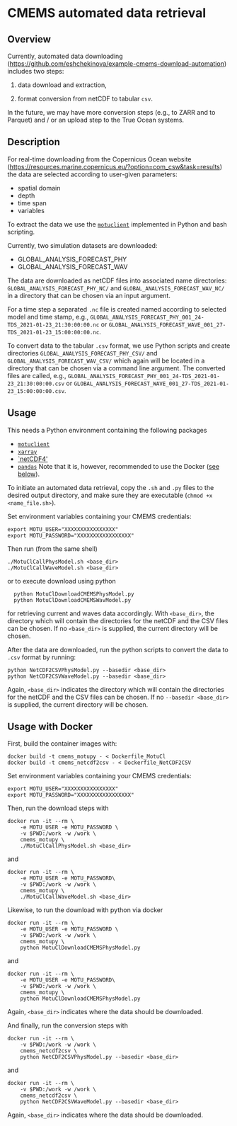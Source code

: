 ﻿# CMEMS automated data retrieval

## Overview

Currently, automated data downloading (https://github.com/eshchekinova/example-cmems-download-automation) includes two steps:

1. data download and extraction,

2. format conversion from netCDF to tabular `csv`.

In the future, we may have more conversion steps (e.g., to ZARR and to Parquet) and / or an upload step to the True Ocean systems.

## Description

For real-time downloading from the Copernicus Ocean website (https://resources.marine.copernicus.eu/?option=com_csw&task=results) the data are selected according to user-given parameters:

- spatial domain
- depth
- time span
- variables

To extract the data we use the [`motuclient`](https://github.com/clstoulouse/motu-client-python/) implemented in Python and bash scripting.

Currently, two simulation datasets are downloaded:

- GLOBAL_ANALYSIS_FORECAST_PHY
- GLOBAL_ANALYSIS_FORECAST_WAV

The data are downloaded as netCDF files into associated name directories: `GLOBAL_ANALYSIS_FORECAST_PHY_NC/` and `GLOBAL_ANALYSIS_FORECAST_WAV_NC/` in a directory that can be chosen via an input argument.

For a time step a separated `.nc` file is created named according to selected model and time stamp, e.g., `GLOBAL_ANALYSIS_FORECAST_PHY_001_24-TDS_2021-01-23_21:30:00:00.nc` or `GLOBAL_ANALYSIS_FORECAST_WAVE_001_27-TDS_2021-01-23_15:00:00:00.nc`.

To convert data to the tabular `.csv` format, we use Python scripts and create directories `GLOBAL_ANALYSIS_FORECAST_PHY_CSV/` and `GLOBAL_ANALYSIS_FORECAST_WAV_CSV/` which again will be located in a directory that can be chosen via a command line argument. The converted files are called, e.g., `GLOBAL_ANALYSIS_FORECAST_PHY_001_24-TDS_2021-01-23_21:30:00:00.csv` or `GLOBAL_ANALYSIS_FORECAST_WAVE_001_27-TDS_2021-01-23_15:00:00:00.csv`.


## Usage

This needs a Python environment containing the following packages
- [`motuclient`](https://github.com/clstoulouse/motu-client-python#using-pip)
- [`xarray`](http://xarray.pydata.org/en/stable/installing.html#instructions)
- [`netCDF4'](https://pypi.org/project/netCDF4/)
- [`pandas`](https://pandas.pydata.org/pandas-docs/stable/getting_started/install.html#installing-from-pypi)
Note that it is, however,  recommended to use the Docker ([see below](#usage-with-docker)).

To initiate an automated data retrieval, copy the `.sh` and `.py` files to the desired output directory, and make sure they are executable (`chmod +x  <name_file.sh>`).

Set environment variables containing your CMEMS credentials:
```shell
export MOTU_USER="XXXXXXXXXXXXXXXX"
export MOTU_PASSWORD="XXXXXXXXXXXXXXXXX"
```

Then run (from the same shell)
```shell
./MotuClCallPhysModel.sh <base_dir>
./MotuClCallWaveModel.sh <base_dir>
```
or
to execute download using python
```shell
  python MotuClDownloadCMEMSPhysModel.py
  python MotuClDownloadCMEMSWavModel.py
```
for retrieving current and waves data accordingly.
With `<base_dir>`, the directory which will contain the directories for the netCDF and the CSV files can be chosen. If no `<base_dir>` is supplied, the current directory will be chosen.

After the data are downloaded, run the python scripts to convert the data to `.csv` format by running:
```shell
python NetCDF2CSVPhysModel.py --basedir <base_dir>
python NetCDF2CSVWaveModel.py --basedir <base_dir>
```
Again, `<base_dir>` indicates the directory which will contain the directories for the netCDF and the CSV files can be chosen. If no `--basedir <base_dir>` is supplied, the current directory will be chosen.

## Usage with Docker

First, build the container images with:
```shell
docker build -t cmems_motupy - < Dockerfile_MotuCl
docker build -t cmems_netcdf2csv - < Dockerfile_NetCDF2CSV
```

Set environment variables containing your CMEMS credentials:
```shell
export MOTU_USER="XXXXXXXXXXXXXXXX"
export MOTU_PASSWORD="XXXXXXXXXXXXXXXXX"
```

Then, run the download steps with
```shell
docker run -it --rm \
    -e MOTU_USER -e MOTU_PASSWORD \
    -v $PWD:/work -w /work \
    cmems_motupy \
    ./MotuClCallPhysModel.sh <base_dir>
```
and
```shell
docker run -it --rm \
    -e MOTU_USER -e MOTU_PASSWORD\
    -v $PWD:/work -w /work \
    cmems_motupy \
    ./MotuClCallWaveModel.sh <base_dir>
```
Likewise, to run the download with python via docker
```shell
docker run -it --rm \
    -e MOTU_USER -e MOTU_PASSWORD \
    -v $PWD:/work -w /work \
    cmems_motupy \
    python MotuClDownloadCMEMSPhysModel.py 
```
and
```shell
docker run -it --rm \
    -e MOTU_USER -e MOTU_PASSWORD\
    -v $PWD:/work -w /work \
    cmems_motupy \
    python MotuClDownloadCMEMSPhysModel.py
```
Again, `<base_dir>` indicates where the data should be downloaded.

And finally, run the conversion steps with
```shell
docker run -it --rm \
    -v $PWD:/work -w /work \
    cmems_netcdf2csv \
    python NetCDF2CSVPhysModel.py --basedir <base_dir>
```
and
```shell
docker run -it --rm \
    -v $PWD:/work -w /work \
    cmems_netcdf2csv \
    python NetCDF2CSVWaveModel.py --basedir <base_dir>
```
Again, `<base_dir>` indicates where the data should be downloaded.
